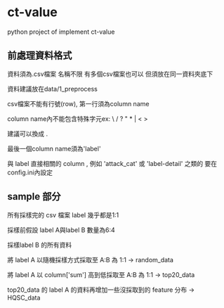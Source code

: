 # ct-value
python project of implement ct-value
## 前處理資料格式
資料須為.csv檔案 名稱不限 有多個csv檔案也可以 但須放在同一資料夾底下

資料建議放在data/1_preprocess

csv檔案不能有行號(row), 第一行須為column name

column name內不能包含特殊字元ex: \ / ? " * | < >

建議可以換成 .

最後一個column name須為'label'

與 label 直接相關的 column , 例如 'attack_cat' 或 'label-detail' 之類的 要在config.ini內設定

## sample 部分
所有採樣完的 csv 檔案 label 幾乎都是1:1

採樣前假設 label A與label B 數量為6:4

採樣label B 的所有資料

將 label A 以隨機採樣方式採取至 A:B 為 1:1 -> random_data

將 label A 以 column['sum'] 高到低採取至 A:B 為 1:1 -> top20_data

top20_data 的 label A 的資料再增加一些沒採取到的 feature 分布 -> HQSC_data
